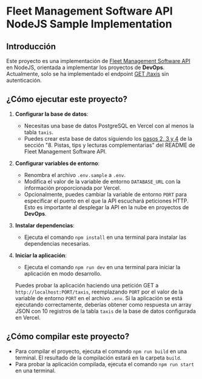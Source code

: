 # Fleet Management Software API NodeJS Sample Implementation

## Introducción

Este proyecto es una implementación de
[Fleet Management Software API](https://github.com/Laboratoria/curriculum/tree/main/projects/05-fleet-management-api)
en NodeJS, orientada a implementar los proyectos de **DevOps**.
Actualmente, solo se ha implementado el endpoint
[GET /taxis](https://app.swaggerhub.com/apis-docs/ssinuco/FleetManagementAPI/2.0.0#/taxis/getTaxi)
sin autenticación.

## ¿Cómo ejecutar este proyecto?

1. **Configurar la base de datos**:
   - Necesitas una base de datos PostgreSQL en Vercel con al menos la tabla `taxis`. 
   - Puedes crear esta base de datos siguiendo los
   [pasos 2, 3 y 4](https://github.com/Laboratoria/curriculum/tree/main/projects/05-fleet-management-api#8-pistas-tips-y-lecturas-complementarias)
   de la sección "8. Pistas, tips y lecturas complementarias"
   del README de Fleet Management Software API.

2. **Configurar variables de entorno**:
   - Renombra el archivo `.env.sample` a `.env`.
   - Modifica el valor de la variable de entorno `DATABASE_URL` con la información proporcionada por Vercel.
   - Opcionalmente, puedes cambiar la variable de entorno `PORT` para especificar el puerto en el que la API escuchará peticiones HTTP. Esto es importante al desplegar la API en la nube en proyectos de **DevOps**.

3. **Instalar dependencias**:
   - Ejecuta el comando `npm install` en una terminal para instalar las dependencias necesarias.

4. **Iniciar la aplicación**:
   - Ejecuta el comando `npm run dev` en una terminal para iniciar la aplicación en modo desarrollo.

   Puedes probar la aplicación haciendo una petición GET a `http://localhost:PORT/taxis`,
   reemplazando `PORT` por el valor de la variable de entorno `PORT` en el archivo `.env`.
   Si la aplicación se está ejecutando correctamente, deberías obtener como respuesta un array
   JSON con 10 registros de la tabla `taxis` de la base de datos configurada en Vercel.

## ¿Cómo compilar este proyecto?

- Para compilar el proyecto, ejecuta el comando `npm run build` en una terminal. El resultado
  de la compilación estará en la carpeta `build`.
- Para probar la aplicación compilada, ejecuta el comando `npm run start` en una terminal.
